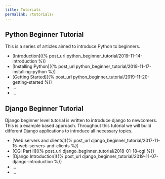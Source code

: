 ```yaml
---
title: Tutorials
permalink: /tutorials/
---
```


## Python Beginner Tutorial
This is a series of articles aimed to introduce Python to beginners.

* [Introduction]({% post_url python_beginner_tutorial/2019-11-14-introduction %})
* [Installing Python]({% post_url python_beginner_tutorial/2019-11-17-installing-python %})
* [Getting Started]({% post_url python_beginner_tutorial/2019-11-20-getting-started %})
* ...
* ...


## Django Beginner Tutorial
Django beginner level tutorial is written to introduce django to newcomers. This is a 
example based approach. Throughout this tutorial we will build different Django applications
to introduce all necessary topics.

* [Web servers and clients]({% post_url django_beginner_tutorial/2017-11-15-web-servers-and-clients %})
* [CGI Part II]({% post_url django_beginner_tutorial/2018-01-18-cgi %})
* [Django Introduction]({% post_url django_beginner_tutorial/2019-11-07-django-introduction %})
* ...
* ...